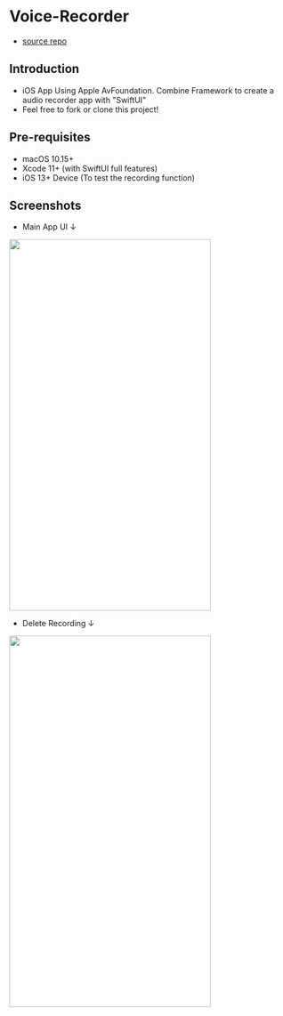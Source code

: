# Voice-Recorder

  - [source repo](https://github.com/pinlunhuang/Voice-Recorder)

Introduction
------------

- iOS App Using Apple AvFoundation. Combine Framework to create a audio recorder app with "SwiftUI"
- Feel free to fork or clone this project!

Pre-requisites
--------------

- macOS 10.15+
- Xcode 11+ (with SwiftUI full features)
- iOS 13+ Device (To test the recording function)

Screenshots
-------------

- Main App UI ↓
<img src="https://github.com/pinlunhuang/Voice-Recorder/blob/master/Screenshots/Main%20App%20UI.png" width="362" height="668" />

- Delete Recording ↓
<img src="https://github.com/pinlunhuang/Voice-Recorder/blob/master/Screenshots/Delete%20func.png" width="362" height="668" />
